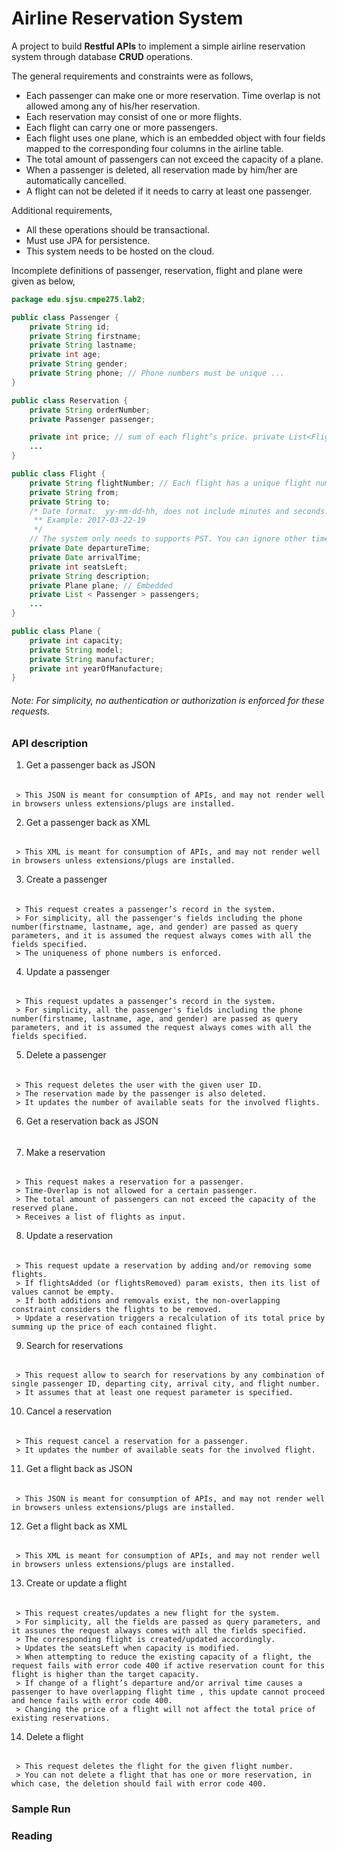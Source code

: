 # Airline Reservation System
A project to build **Restful APIs** to implement a simple  airline reservation system through database **CRUD** operations.

The general requirements and constraints were as follows,
* Each passenger can make one or more reservation. Time overlap is not allowed among any of his/her reservation.
* Each reservation may consist of one or more flights.
* Each flight can carry one or more passengers.
* Each flight uses one plane, which is an embedded object with four fields mapped to the corresponding four columns in the airline table.
* The total amount of passengers can not exceed the capacity of a plane.
* When a passenger is deleted, all reservation made by him/her are automatically cancelled.
* A flight can not be deleted if it needs to carry at least one passenger.

Additional requirements,
* All these operations should be transactional.
* Must use JPA for persistence.
* This system needs to be hosted on the cloud.

Incomplete  definitions of passenger, reservation, flight and plane were given as below,
```java
package edu.sjsu.cmpe275.lab2;

public class Passenger {
    private String id;
    private String firstname;
    private String lastname;
    private int age;
    private String gender;
    private String phone; // Phone numbers must be unique ...
}

public class Reservation {
    private String orderNumber;
    private Passenger passenger;

    private int price; // sum of each flight’s price. private List<Flight> flights;
    ...
}

public class Flight {
    private String flightNumber; // Each flight has a unique flight number. private int price;
    private String from;
    private String to;
    /* Date format:  yy-mm-dd-hh, does not include minutes and seconds.
     ** Example: 2017-03-22-19
     */
    // The system only needs to supports PST. You can ignore other time zones.
    private Date departureTime;
    private Date arrivalTime;
    private int seatsLeft;
    private String description;
    private Plane plane; // Embedded
    private List < Passenger > passengers;
    ...
}

public class Plane {
    private int capacity;
    private String model;
    private String manufacturer;
    private int yearOfManufacture;
}
```
###### Note: For simplicity, no authentication or authorization is enforced for these requests.

### API description
 1. Get a passenger back as JSON
 ######
     > This JSON is meant for consumption of APIs, and may not render well in browsers unless extensions/plugs are installed.
 2. Get a passenger back as XML
 ######
     > This XML is meant for consumption of APIs, and may not render well in browsers unless extensions/plugs are installed.
 3. Create a passenger
 ######
     > This request creates a passenger’s record in the system. 
     > For simplicity, all the passenger's fields including the phone number(firstname, lastname, age, and gender) are passed as query parameters, and it is assumed the request always comes with all the fields specified.
     > The uniqueness of phone numbers is enforced.
 4. Update a passenger
 ######
     > This request updates a passenger’s record in the system.
     > For simplicity, all the passenger's fields including the phone number(firstname, lastname, age, and gender) are passed as query parameters, and it is assumed the request always comes with all the fields specified.
 5. Delete a passenger
 ######
     > This request deletes the user with the given user ID.
     > The reservation made by the passenger is also deleted.
     > It updates the number of available seats for the involved flights.
 6. Get a reservation back as JSON
 ######
 7. Make a reservation
 ######
     > This request makes a reservation for a passenger.
     > Time-Overlap is not allowed for a certain passenger.
     > The total amount of passengers can not exceed the capacity of the reserved plane.
     > Receives a list of flights as input.
 8. Update a reservation 
 ######
     > This request update a reservation by adding and/or removing some flights.
     > If flightsAdded (or flightsRemoved) param exists, then its list of values cannot be empty.
     > If both additions and removals exist, the non-overlapping constraint considers the flights to be removed.
     > Update a reservation triggers a recalculation of its total price by summing up the price of each contained flight.    
 9. Search for reservations
 ######
     > This request allow to search for reservations by any combination of single passenger ID, departing city, arrival city, and flight number.
     > It assumes that at least one request parameter is specified.
 10. Cancel a reservation
 ######
     > This request cancel a reservation for a passenger.
     > It updates the number of available seats for the involved flight.
 11. Get a flight back as JSON
 ######
     > This JSON is meant for consumption of APIs, and may not render well in browsers unless extensions/plugs are installed.
 12. Get a flight back as XML
 ######
     > This XML is meant for consumption of APIs, and may not render well in browsers unless extensions/plugs are installed.
 13. Create or update a flight
 ######
     > This request creates/updates a new flight for the system.
     > For simplicity, all the fields are passed as query parameters, and it assunes the request always comes with all the fields specified.
     > The corresponding flight is created/updated accordingly.
     > Updates the seatsLeft when capacity is modified.
     > When attempting to reduce the existing capacity of a flight, the request fails with error code 400 if active reservation count for this flight is higher than the target capacity.
     > If change of a flight’s departure and/or arrival time causes a passenger to have overlapping flight time , this update cannot proceed and hence fails with error code 400.
     > Changing the price of a flight will not affect the total price of existing reservations.
 14. Delete a flight
 ######
     > This request deletes the flight for the given flight number.
     > You can not delete a flight that has one or more reservation, in which case, the deletion should fail with error code 400.
    
### Sample Run

### Reading


    
    



    
    
